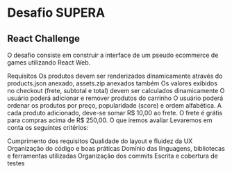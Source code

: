 # Desafio SUPERA

## React Challenge

O desafio consiste em construir a interface de um pseudo ecommerce de games utilizando React Web.

Requisitos
Os produtos devem ser renderizados dinamicamente através do products.json anexado, assets.zip anexados também
Os valores exibidos no checkout (frete, subtotal e total) devem ser calculados dinamicamente
O usuário poderá adicionar e remover produtos do carrinho
O usuário poderá ordenar os produtos por preço, popularidade (score) e ordem alfabética.
A cada produto adicionado, deve-se somar R$ 10,00 ao frete.
O frete é grátis para compras acima de R$ 250,00.
O que iremos avaliar
Levaremos em conta os seguintes critérios:

Cumprimento dos requisitos
Qualidade do layout e fluidez da UX
Organização do código e boas práticas
Domínio das linguagens, bibliotecas e ferramentas utilizadas
Organização dos commits
Escrita e cobertura de testes
